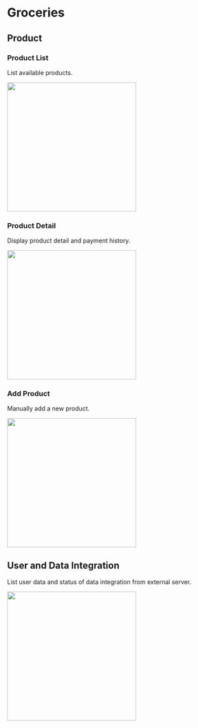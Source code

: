 # Groceries


## Product

### Product List
List available products.

<img src="https://user-images.githubusercontent.com/595430/72558681-f45e9f80-3881-11ea-9e2e-7f44b8a3a952.png" width="300">

###  Product Detail
Display product detail and payment history.

<img src="https://user-images.githubusercontent.com/595430/72559473-a21e7e00-3883-11ea-9fe7-86e4abc6134b.png" width="300">

### Add Product 
Manually add a new product.

<img src="https://user-images.githubusercontent.com/595430/72558740-122c0480-3882-11ea-99cb-4c380703ed1d.png" width="300">

## User and Data Integration

List user data and status of data integration from external server.

<img src="https://user-images.githubusercontent.com/595430/72558708-02acbb80-3882-11ea-9630-3862f0278bbc.png" width="300">
